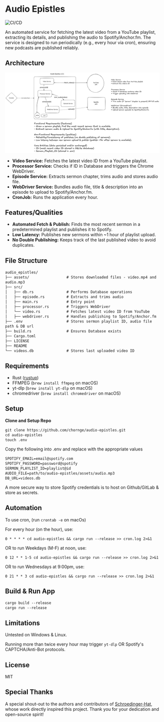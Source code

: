 # Audio Epistles

![CI/CD](https://github.com/chornge/audio-epistles/actions/workflows/build.yml/badge.svg?branch=main)

An automated service for fetching the latest video from a YouTube playlist, extracting its details, and publishing the audio to Spotify/Anchor.fm. The service is designed to run periodically (e.g., every hour via cron), ensuring new podcasts are published reliably.

## Architecture

![Design Doc](./DESIGN-DOC.excalidraw.png)

- **Video Service:** Fetches the latest video ID from a YouTube playlist.
- **Processor Service:** Checks if ID in Database and triggers the Chrome WebDriver.
- **Episode Service:** Extracts sermon chapter, trims audio and stores audio file.
- **WebDriver Service:** Bundles audio file, title & description into an episode to upload to Spotify/Anchor.fm.
- **CronJob:** Runs the application every hour.

## Features/Qualities

- **Automated Fetch & Publish:** Finds the most recent sermon in a predetermined playlist and publishes it to Spotify.
- **Low Latency:** Publishes new sermons within ~1 hour of playlist upload.
- **No Double Publishing:** Keeps track of the last published video to avoid duplicates.

## File Structure

```
audio_epistles/
├── assets/                 # Stores downloaded files - video.mp4 and audio.mp3
├── src/
│   ├── db.rs               # Performs Database operations
│   ├── episode.rs          # Extracts and trims audio
│   ├── main.rs             # Entry point
│   ├── processor.rs        # Triggers WebDriver
│   └── video.rs            # Fetches latest video ID from YouTube
│   ├── webdriver.rs        # Handles publishing to Spotify/Anchor.fm
├── .env                    # Stores sermon playlist ID, audio file path & DB url
├── build.rs                # Ensures Database exists
├── Cargo.toml
├── LICENSE
├── README
└── videos.db               # Stores last uploaded video ID
```

## Requirements

- Rust ([rustup](https://rustup.rs/))
- FFMPEG (`brew install ffmpeg` on macOS)
- yt-dlp (`brew install yt-dlp` on macOS)
- chromedriver (`brew install chromedriver` on macOS)

## Setup

**Clone and Setup Repo**

```
git clone https://github.com/chornge/audio-epistles.git
cd audio-epistles
touch .env
```

Copy the following into .env and replace with the appropriate values

```
SPOTIFY_EMAIL=email@spotify.com
SPOTIFY_PASSWORD=password@spotify
SERMON_PLAYLIST_ID=playlist@id
AUDIO_FILE=path/to/audio-epistles/assets/audio.mp3
DB_URL=videos.db
```

A more secure way to store Spotify credentials is to host on Github/GitLab & store as secrets.

## Automation

To use cron, (run `crontab -e` on macOs)

For every hour (on the hour), use:

```
0 * * * * cd audio-epistles && cargo run --release >> cron.log 2>&1
```

OR to run Weekdays (M-F) at noon, use:

```
0 12 * * 1-5 cd audio-epistles && cargo run --release >> cron.log 2>&1
```

OR to run Wednesdays at 9:00pm, use:

```
0 21 * * 3 cd audio-epistles && cargo run --release >> cron.log 2>&1
```

## Build & Run App

```
cargo build --release
cargo run --release
```

## Limitations

Untested on Windows & Linux.

Running more than twice every hour may trigger `yt-dlp` OR Spotify's CAPTCHA/Anti-Bot protocols.

## License

MIT

## Special Thanks

A special shout-out to the authors and contributors of [Schroedinger-Hat](https://github.com/Schroedinger-Hat/youtube-to-spotify), whose work directly inspired this project. Thank you for your dedication and open-source spirit!
